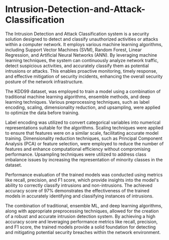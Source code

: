 # Intrusion-Detection-and-Attack-Classification

The Intrusion Detection and Attack Classification system is a security solution designed to detect and classify unauthorized activities or attacks within a computer network. It employs various machine learning algorithms, including Support Vector Machines (SVM), Random Forest, Linear Regression, and Artificial Neural Networks (ANN). By leveraging machine learning techniques, the system can continuously analyze network traffic, detect suspicious activities, and accurately classify them as potential intrusions or attacks. This enables proactive monitoring, timely response, and effective mitigation of security incidents, enhancing the overall security posture of the network infrastructure.

The KDD99 dataset, was employed to train a model using a combination of traditional machine learning algorithms, ensemble methods, and deep learning techniques. Various preprocessing techniques, such as label encoding, scaling, dimensionality reduction, and upsampling, were applied to optimize the data before training.

Label encoding was utilized to convert categorical variables into numerical representations suitable for the algorithms. Scaling techniques were applied to ensure that features were on a similar scale, facilitating accurate model training. Dimensionality reduction techniques, such as Principal Component Analysis (PCA) or feature selection, were employed to reduce the number of features and enhance computational efficiency without compromising performance. Upsampling techniques were utilized to address class imbalance issues by increasing the representation of minority classes in the dataset.

Performance evaluation of the trained models was conducted using metrics like recall, precision, and F1 score, which provide insights into the model's ability to correctly classify intrusions and non-intrusions. The achieved accuracy score of 97% demonstrates the effectiveness of the trained models in accurately identifying and classifying instances of intrusions.

The combination of traditional, ensemble ML, and deep learning algorithms, along with appropriate preprocessing techniques, allowed for the creation of a robust and accurate intrusion detection system. By achieving a high accuracy score and leveraging performance metrics like recall, precision, and F1 score, the trained models provide a solid foundation for detecting and mitigating potential security breaches within the network environment.




